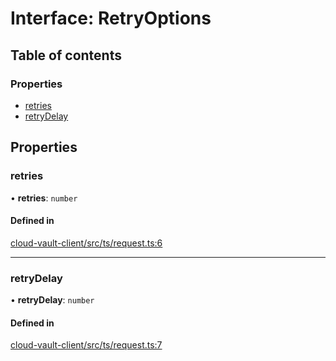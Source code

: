 # Interface: RetryOptions

## Table of contents

### Properties

- [retries](RetryOptions.md#retries)
- [retryDelay](RetryOptions.md#retrydelay)

## Properties

### retries

• **retries**: `number`

#### Defined in

[cloud-vault-client/src/ts/request.ts:6](https://gitlab.com/i3-market/code/wp3/t3.2/i3m-wallet-monorepo/-/blob/1f1f2a1/packages/cloud-vault-client/src/ts/request.ts#L6)

___

### retryDelay

• **retryDelay**: `number`

#### Defined in

[cloud-vault-client/src/ts/request.ts:7](https://gitlab.com/i3-market/code/wp3/t3.2/i3m-wallet-monorepo/-/blob/1f1f2a1/packages/cloud-vault-client/src/ts/request.ts#L7)
